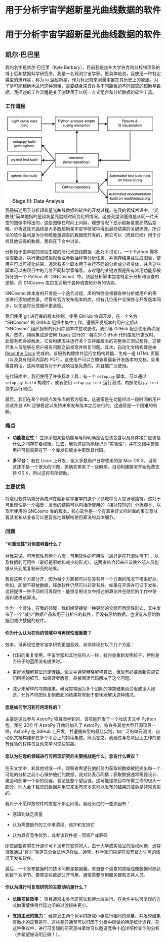 # 用于分析宇宙学超新星光曲线数据的软件

# 用于分析宇宙学超新星光曲线数据的软件

## 凯尔·巴巴里

我的名字是凯尔·巴巴里（Kyle Barbary），目前我是加州大学伯克利分校物理系的博士后和数据科学研究员。我是一名观测宇宙学家。更具体地说，我使用一种特定类型的爆炸星，称为 Ia 型超新星，作为标记物来测量宇宙在其历史上的膨胀。为了尽可能精确地进行这种测量，需要结合来自许多不同距离的不同调查的超新星数据。我描述的工作流程是关于创建用于以统一方式组合和分析数据的软件工具。

### 工作流程

![图表](img/kbarbary.png) 我将描述用于分析超新星光曲线数据的软件的开发过程。在我的领域术语中，“光曲线”简单地指的是超新星亮度随时间变化的情况。这些亮度测量值是从同一片天空的图像中得出的，这些图像在时间上间隔，理想情况下显示超新星变亮然后变暗。分析这些光曲线是大多数超新星宇宙学研究中得出最终结果的关键步骤。所讨论的软件最初是为分析暗能量调查的数据而开发的，但它可以（而且已经）用于分析其他调查的数据，我将在下文中讨论。

分析始于由单独的流程生成的简化光曲线数据（此处不讨论）。一个 Python 脚本读取数据，执行诸如模型拟合或参数抽样等分析任务，并保存结果或生成图表，使用户可以可视化结果。通常有多个脚本用于执行不同的分析或分析变体，并且这些脚本可以由项目中的几位不同科学家编写。该过程的关键方面是所有常用功能都被拆分到一个 Python *库*（SNCosmo）中。顶层分析脚本包含特定于分析和调查的逻辑，而 SNCosmo 库包含适用于各种调查和分析的功能。

SNCosmo 库本身的开发是一个迭代过程，库的特性会根据各种分析或用户的需求进行添加或完善。尽管有官方发布版本的库，但有几位用户会保持与开发版本同步，以使这种反馈循环更紧密。

我们使用 git 进行库的版本控制，使用 GitHub 协调开发，在一个名为 "SNCosmo" 的 GitHub 组织中集中工作。遵循开发版本的用户定期从 "SNCosmo" 组织拥有的代码库副本中拉取更改。我们与 GitHub 配合使用两项服务。首先，持续集成是使用 [Travis](http://travis-ci.org) 进行的：每次对 GitHub 代码库进行更改时，此服务都会被触发。它会构建库并运行多个支持库版本的完整单元测试套件。这使开发人员能够在用户报告问题之前发现并修复问题。其次，自动化文档构建是由 [Read the Docs](http://readthedocs.org) 完成的。该服务构建库并运行文档构建器，生成一组 HTML 页面（以及具有相同内容的 PDF）。这使用户可以立即查看最新开发版本的文档，如果需要的话。这两项服务对于开源项目是免费的，并且被广泛使用。

在代码库中，我们使用了许多标准工具：有一个 `setup.py` 脚本，可以通过 `setup.py build` 构建库，或者使用 `setup.py test` 运行测试。内部使用 `py.test` 包来运行测试。

最后，我们在某个时间点发布库的官方版本。这通常是在功能经过一段时间的用户测试并且 API 足够稳定以支持未来发布版本之后进行的。这通常是一个困难的判断。

### 痛点

+   **功能稳定性：** 立即添加某些功能与等待明确是否应该包含以及具体接口应该是什么之间存在着权衡。过去，我将这些功能标记为“实验性”，并在文档中警告用户可能需要在下一个库发布版本中更改其代码。

+   **多平台：** 我在 Linux 上开发，但大多数用户日常使用的是 Mac OS X。目前这还不是一个很大的问题，但确实带来了一些麻烦。自动构建服务开始免费支持 OS X，所以这将有所帮助。

### 主要优势

将常见软件功能分离成*库*在超新星宇宙学的这个子领域中令人惊讶地独特。这对于可重现性是一个福音：发表的结果可以包括所使用的（相对较短的）分析脚本，以及所使用的 SNCosmo 库的版本。核心软件是一个有着良好文档的库的事实意味着读者和从业者可以更容易地理解所使用算法的具体细节。

### 问题

#### “可重现性”对你意味着什么？

对我来说，可再现性有两个方面：可用软件的可用性（最好是在开源许可下），以及数据的可用性（最好是原始和减少的形式）。这两者结合起来应该使外部人员能够从头到尾复制研究的结果。

我将这两个方面分开，因为每个方面都可以在没有另一个方面的情况下带来好处。例如，即使不释放数据，释放软件仍然可以非常有益。如果在开源许可证下发布，这将提供一种不同的可再现性 - 能够复制论文中描述的算法并在随后的工作中使用和改进该算法。

作为一个旁注，在我的领域，我们经常接受一种更弱的全面可再现性形式，其中发布了一个“减少”数据产品和用于分析它的软件，但没有原始数据，也没有从原始数据到减少数据的软件。

#### 你为什么认为在你的领域中可再现性很重要？

效率。可再现性使宇宙学研究更加高效，具体体现在以下几个方面：

+   代码的重复使用。宇宙学家和其他任何人一样，有时会重新发明轮子，特别是当轮子的蓝图没有提供时。

+   更好地理解算法迅速传播。论文中通常粗略解释算法，但没有必要重新实施它们所需的细节。如果读者愿意，直接阅读代码解决了这个问题。

+   减少未解释的冲突结果。研究常常因为多个团队的冲突结果而受阻或误入歧途。允许不同团队复制彼此的结果将有助于更快地解决这种情况。

#### 您是如何学习到可再现性的？

主要是通过参与 AstroPy 项目而学到的，该项目开发了一个社区天文学 Python 包。我在 2011 年 AstroPy 开始时加入了 AstroPy。像许多其他大型开源项目一样，AstroPy 在 GitHub 上开发，并遵循典型的最佳实践，如广泛的单元测试、自动化文档构建和在多个平台上的持续集成。简而言之，我通过与在项目上工作的更有经验的程序员互动来学习这些实践。

#### 您认为在您的领域进行可再现研究的主要挑战是什么，您有什么建议？

在天文学中，和其他领域一样，观察者希望在他们努力获取的数据被挖掘出每一个可能的分析之前小心保护他们的数据。我对此表示同情；获取数据通常需要设计、建造和部署一个新的仪器，甚至是整个望远镜。这可能是项目中所需工作的很大一部分。别人会下载您的数据并用它来发布您本来可以发布的结果的威胁是非常真实的。

我对于不愿释放软件的态度不那么同情。我经历过的一些原因有：

+   感知到缺乏质量

+   认为需要额外的工作来清理、维护和支持它

+   认为具有竞争优势，或者该软件是一项资产或筹码

即使那些希望在开源许可下发布其软件的人，由于大学或实验室的版权问题，通常很难通过“官方”渠道完全合法地这样做。通常，科学家们只是在没有官方许可的情况下发布软件。

最后，一个发布数据时的技术问题是数据量。来自整个调查的原始成像数据可能达到数千兆字节。要使这些数据公开可用，通常需要专用服务器和支持人员。

#### 你认为进行可复现研究的主要动机是什么？

+   **长期项目效率：** 项目通常由多代研究生和博士后进行。在合作中以可复现的方式做事情使得代际之间的过渡损失更小。

+   **支持主张的能力：** 经常发生两个竞争的研究小组进行相同的测量，并发现结果有微小的显著差异。这些差异通常可以归因于分析中所做的特定统计选择。在这种争议中，进行可复现的研究意味着你可以邀请竞争小组详细检查你的分析（并希望被证明正确！）。
